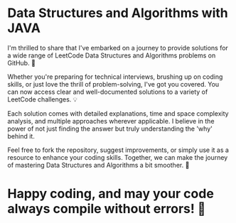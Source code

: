# Data Structures and Algorithms with JAVA
I'm thrilled to share that I've embarked on a journey to provide solutions for a wide range of LeetCode Data Structures and Algorithms problems on GitHub. 🚀

Whether you're preparing for technical interviews, brushing up on coding skills, or just love the thrill of problem-solving, I've got you covered. You can now access clear and well-documented solutions to a variety of LeetCode challenges. 💡

Each solution comes with detailed explanations, time and space complexity analysis, and multiple approaches wherever applicable. I believe in the power of not just finding the answer but truly understanding the 'why' behind it.

Feel free to fork the repository, suggest improvements, or simply use it as a resource to enhance your coding skills. Together, we can make the journey of mastering Data Structures and Algorithms a bit smoother. 💪

# Happy coding, and may your code always compile without errors! 🤖
